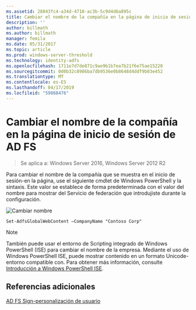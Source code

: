 ```yaml
---
ms.assetid: 28043fc4-a34d-4710-ac3b-5c9d4d6a895c
title: Cambiar el nombre de la compañía en la página de inicio de sesión de AD FS
description: ''
author: billmath
ms.author: billmath
manager: femila
ms.date: 05/31/2017
ms.topic: article
ms.prod: windows-server-threshold
ms.technology: identity-adfs
ms.openlocfilehash: 1711e7d7de871c9ae9b1b7ea7b21f6e75ae15220
ms.sourcegitcommit: 0d0b32c8986ba7db9536e0b8648d4ddf9b03e452
ms.translationtype: MT
ms.contentlocale: es-ES
ms.lasthandoff: 04/17/2019
ms.locfileid: "59868476"
---
```

# <a name="change-the-company-name-on-the-ad-fs-sign-in-page"></a>Cambiar el nombre de la compañía en la página de inicio de sesión de AD FS

>Se aplica a: Windows Server 2016, Windows Server 2012 R2
 
Para cambiar el nombre de la compañía que se muestra en el inicio de sesión\-en la página, use el siguiente cmdlet de Windows PowerShell y la sintaxis. Este valor se establece de forma predeterminada con el valor del nombre para mostrar del Servicio de federación que introdujiste durante la configuración.  

![Cambiar nombre](media/AD-FS-user-sign-in-customization/ADFS_Blue_Custom1.png)
  
  
    Set-AdfsGlobalWebContent –CompanyName "Contoso Corp"  
 
  
> [!NOTE]  
> También puede usar el entorno de Scripting integrado de Windows PowerShell \(ISE\) para cambiar el nombre de la empresa. Mediante el uso de Windows PowerShell ISE, puede mostrar contenido en un formato Unicode\-entorno compatible con. Para obtener más información, consulte [Introducción a Windows PowerShell ISE](https://technet.microsoft.com/library/dd315244.aspx).  

## <a name="additional-references"></a>Referencias adicionales 
[AD FS Sign-personalización de usuario](AD-FS-user-sign-in-customization.md)  
  
